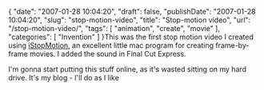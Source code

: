 {
    "date": "2007-01-28 10:04:20",
    "draft": false,
    "publishDate": "2007-01-28 10:04:20",
    "slug": "stop-motion-video",
    "title": "Stop-motion video",
    "url": "\/stop-motion-video\/",
    "tags": [
        "animation",
        "create",
        "movie"
    ],
    "categories": [
        "Invention"
    ]
}This was the first stop motion video I created using
[iStopMotion](http://www.istopmotion.com/), an excellent little mac
program for creating frame-by-frame movies. I added the sound in Final
Cut Express.

I'm gonna start putting this stuff online, as it's wasted sitting on my
hard drive. It's my blog - I'll do as I like